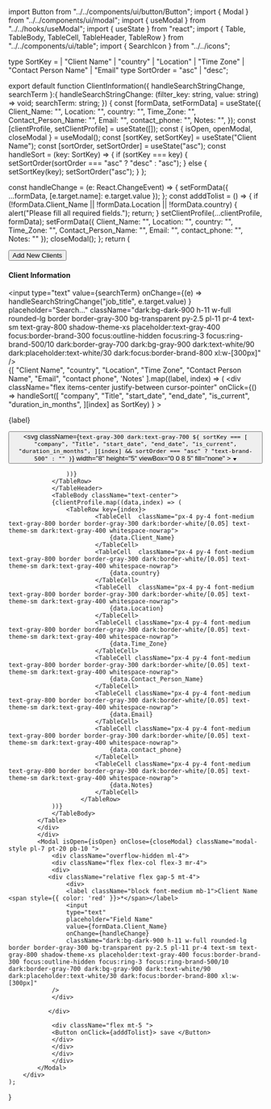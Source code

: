 
import Button from "../../components/ui/button/Button";
import { Modal } from "../../components/ui/modal";
import { useModal } from "../../hooks/useModal";
import { useState } from "react";
import {
  Table,
  TableBody,
  TableCell,
  TableHeader,
  TableRow
} from "../../components/ui/table";
import { SearchIcon } from "../../icons";

type SortKey =
  | "Client Name"
  |  "country"
  | "Location"
  |  "Time Zone"
  | "Contact Person Name"
  | "Email"
type SortOrder = "asc" | "desc";

export default function ClientInformation({
    handleSearchStringChange,
    searchTerm
}:{
     handleSearchStringChange: (filter_key: string, value: string) => void;
     searchTerm: string;
}) {
    const [formData, setFormData] = useState({
                Client_Name: "",
                Location: "",
                country: "",
                Time_Zone: "",
                Contact_Person_Name: "",
                Email: "",
                contact_phone: "",
                Notes: "",
});
   const [clientProfile, setClientProfile] = useState([]);
   const { isOpen, openModal, closeModal } = useModal();
   const [sortKey, setSortKey] = useState<SortKey>("Client Name");
   const [sortOrder, setSortOrder] = useState<SortOrder>("asc");
   const handleSort = (key: SortKey) => {
    if (sortKey === key) {
      setSortOrder(sortOrder === "asc" ? "desc" : "asc");
    } else {
      setSortKey(key);
      setSortOrder("asc");
    }
  };
  
 const handleChange = (e: React.ChangeEvent<HTMLInputElement>) => {
    setFormData({ ...formData, [e.target.name]: e.target.value });
  };
const adddTolist = () => {
    if (!formData.Client_Name || !formData.Location || !formData.country) {
      alert("Please fill all required fields.");
      return;
    }
    setClientProfile(...clientProfile, formData);
    setFormData({
      Client_Name: "",
      Location: "",
      country: "",
      Time_Zone: "",
      Contact_Person_Name: "",
      Email: "",
      contact_phone: "",
      Notes: ""
    });
    closeModal();
  }; return (
        <div>
            <div className="flex px-1 dark:border-white/[0.05] rounded-t-xl sm:flex-row sm:items-center sm:justify-end">
            <Button
            variant="outline"
            size="sm"
            onClick={openModal}
                >
            Add New Clients
            </Button>
            </div>
            <div className="flex flex-between flex-wrap lg:w-[100%]">
                <div className="bg-white dark:bg-white/[0.03] mt-6 p-6 rounded-xl shadow-md w-full lg:w-[100%]">
                <h4 className="text-lg font-semibold mb-4">Client Information</h4>
                <div className="flex px-1 py-4  dark:border-white/[0.05] rounded-t-xl sm:flex-row sm:items-center sm:justify-end">
                <div className="relative">
                <SearchIcon className="absolute text-gray-500 -translate-y-1/2 pointer-events-none left-4 top-1/2 dark:text-gray-400" />
                <input
                    type="text"
                    value={searchTerm}
                    onChange={(e) =>
                    handleSearchStringChange("job_title", e.target.value)
                    }
                    placeholder="Search..."
                    className="dark:bg-dark-900 h-11 w-full rounded-lg border border-gray-300 bg-transparent py-2.5 pl-11 pr-4 text-sm text-gray-800 shadow-theme-xs placeholder:text-gray-400 focus:border-brand-300 focus:outline-hidden focus:ring-3 focus:ring-brand-500/10 dark:border-gray-700 dark:bg-gray-900 dark:text-white/90 dark:placeholder:text-white/30 dark:focus:border-brand-800 xl:w-[300px]"
                />
                </div>
            </div>
                <Table>
                <TableHeader className="border-t border-gray-100 dark:border-white/[0.05]">
                <TableRow>
                    {[
                    "Client Name",
                    "country",
                    "Location",
                    "Time Zone",
                    "Contact Person Name",
                    "Email",
                    "contact phone",
                    'Notes'
                    ].map((label, index) => (
                    <TableCell
                            key={index}
                            isHeader
                            className="px-4 py-3 border border-gray-300 dark:border-white/[0.05]">
                            <div
                        className="flex items-center justify-between cursor-pointer"
                        onClick={() =>
                            handleSort([
                            "company",
                            "Title",
                            "start_date",
                            "end_date",
                            "is_current",
                            "duration_in_months",
                            ][index] as SortKey)
                        }
                        >
                        <p className="font-medium text-gray-700 text-theme-xs dark:text-gray-400">
                            {label}
                        </p>
                        <button className="flex flex-col gap-0.5">
                            <svg
                            className={`text-gray-300 dark:text-gray-700 ${
                                sortKey ===
                                [
                                    "company",
                                    "Title",
                                    "start_date",
                                    "end_date",
                                    "is_current",
                                    "duration_in_months",
                                ][index] && sortOrder === "asc"
                                ? "text-brand-500"
                                : ""
                            }`}
                            width="8"
                            height="5"
                            viewBox="0 0 8 5"
                            fill="none"
                            >
                            <path
                                d="M4.40962 0.585167C4.21057 0.300808 3.78943 0.300807 3.59038 0.585166L1.05071 4.21327C0.81874 4.54466 1.05582 5 1.46033 5H6.53967C6.94418 5 7.18126 4.54466 6.94929 4.21327L4.40962 0.585167Z"
                                fill="currentColor"
                            />
                            </svg>
                            <svg
                            className="text-gray-300 dark:text-gray-700"
                            width="8"
                            height="5"
                            viewBox="0 0 8 5"
                            fill="none"
                            >
                            <path
                                d="M4.40962 4.41483C4.21057 4.69919 3.78943 4.69919 3.59038 4.41483L1.05071 0.786732C0.81874 0.455343 1.05582 0 1.46033 0H6.53967C6.94418 0 7.18126 0.455342 6.94929 0.786731L4.40962 4.41483Z"
                                fill="currentColor"
                            />
                            </svg>
                        </button>
                        </div>
                    </TableCell>
                    
                    ))}
                </TableRow>
                </TableHeader>
                <TableBody className="text-center">
                {clientProfile.map((data,index) => (
                    <TableRow key={index}>
                            <TableCell  className="px-4 py-4 font-medium text-gray-800 border border-gray-300 dark:border-white/[0.05] text-theme-sm dark:text-gray-400 whitespace-nowrap">
                                {data.Client_Name}
                            </TableCell>
                            <TableCell  className="px-4 py-4 font-medium text-gray-800 border border-gray-300 dark:border-white/[0.05] text-theme-sm dark:text-gray-400 whitespace-nowrap">
                                {data.country}
                            </TableCell>
                            <TableCell  className="px-4 py-4 font-medium text-gray-800 border border-gray-300 dark:border-white/[0.05] text-theme-sm dark:text-gray-400 whitespace-nowrap">
                                {data.Location}
                            </TableCell>
                            <TableCell className="px-4 py-4 font-medium text-gray-800 border border-gray-300 dark:border-white/[0.05] text-theme-sm dark:text-gray-400 whitespace-nowrap">
                                {data.Time_Zone}
                            </TableCell>
                            <TableCell className="px-4 py-4 font-medium text-gray-800 border border-gray-300 dark:border-white/[0.05] text-theme-sm dark:text-gray-400 whitespace-nowrap">
                                {data.Contact_Person_Name}
                            </TableCell>
                            <TableCell className="px-4 py-4 font-medium text-gray-800 border border-gray-300 dark:border-white/[0.05] text-theme-sm dark:text-gray-400 whitespace-nowrap">
                                {data.Email}
                            </TableCell>
                            <TableCell className="px-4 py-4 font-medium text-gray-800 border border-gray-300 dark:border-white/[0.05] text-theme-sm dark:text-gray-400 whitespace-nowrap">
                                {data.contact_phone}
                            </TableCell>
                            <TableCell className="px-4 py-4 font-medium text-gray-800 border border-gray-300 dark:border-white/[0.05] text-theme-sm dark:text-gray-400 whitespace-nowrap">
                                {data.Notes}
                            </TableCell>
                        </TableRow>
                ))}
                </TableBody>
            </Table>
            </div>
            </div>
            <Modal isOpen={isOpen} onClose={closeModal} className="modal-style pl-7 pt-20 pb-10 ">
                <div className="overflow-hidden ml-4">
                <div className="flex flex-col flex-3 mr-4">
                <div>
               <div className="relative flex gap-5 mt-4">
                    <div>
                    <label className="block font-medium mb-1">Client Name <span style={{ color: 'red' }}>*</span></label>
                    <input
                    type="text"
                    placeholder="Field Name"
                    value={formData.Client_Name}
                    onChange={handleChange}
                    className="dark:bg-dark-900 h-11 w-full rounded-lg border border-gray-300 bg-transparent py-2.5 pl-11 pr-4 text-sm text-gray-800 shadow-theme-xs placeholder:text-gray-400 focus:border-brand-300 focus:outline-hidden focus:ring-3 focus:ring-brand-500/10 dark:border-gray-700 dark:bg-gray-900 dark:text-white/90 dark:placeholder:text-white/30 dark:focus:border-brand-800 xl:w-[300px]"
                /> 
                </div>
               
               </div>
                
                <div className="flex mt-5 ">
                <Button onClick={adddTolist}> save </Button> 
                </div>
                </div>
                </div>
                </div>
            </Modal>
        </div>
    );
}




